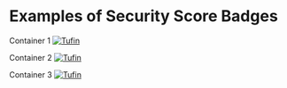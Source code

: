 # Examples of Security Score Badges


Container 1 [![Tufin](https://securecloud.tufin.io/api/generic-bank/retail/badges/security-score?image=tufinim/generic-bank:1102:cia-latest&token=46996438-6a77-4f9b-86cc-8a5308ff8966)](https://securecloud.tufin.io/k8s/#/generic-bank/retail/grid/scans?image=tufinim/generic-bank:1102) 

Container 2 [![Tufin](https://securecloud.tufin.io/api/generic-bank/retail/badges/security-score?image=tufinim/postgres:cia-latest&token=46996438-6a77-4f9b-86cc-8a5308ff8966)](https://securecloud.tufin.io/ui/#/generic-bank/retail/grid/scans?image=tufinim/postgres)

Container 3 [![Tufin](https://securecloud.tufin.io/api/generic-bank/retail/badges/security-score?image=tufinim/generic-bank-indexer:cia-latest&token=46996438-6a77-4f9b-86cc-8a5308ff8966)](https://securecloud.tufin.io/ui/#/generic-bank/retail/grid/scans?image=tufinim/generic-bank-indexer)
